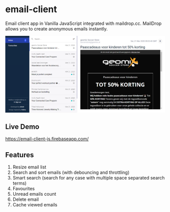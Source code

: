 # email-client
Email client app in Vanilla JavaScript integrated with maildrop.cc. MailDrop allows you to create anonymous emails instantly.

![demo](assets/images/demo.png)

## Live Demo
https://email-client-js.firebaseapp.com/

## Features
1. Resize email list
2. Search and sort emails (with debouncing and throttling)
3. Smart search (search for any case with multiple space separated search terms)
4. Favourites
5. Unread emails count
6. Delete email
7. Cache viewed emails